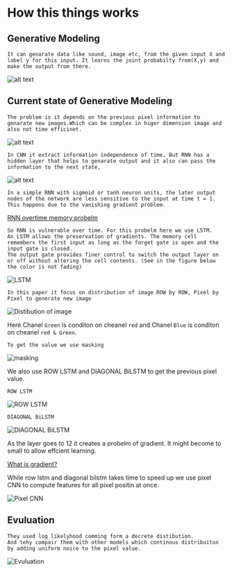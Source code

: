 # How this things works

## Generative Modeling

    It can genarate data like sound, image etc, from the given input X and label y for this input. It learns the joint probabilty from(X,y) and make the output from there.

![alt text](./images/generativeModeling.png)

## Current state of Generative Modeling

    The problem is it depends on the previous pixel information to genarate new images.Which can be complex in higer dimension image and also not time efficinet.

![alt text](<./images/Screenshot(5).png>)

    In CNN it extract information independence of time, But RNN has a hidden layer that helps to genarate output and it also can pass the information to the next state,

![alt text](<./images/Screenshot(6).png>)

    In a simple RNN with sigmoid or tanh neuron units, the later output nodes of the network are less sensitive to the input at time t = 1. This happens due to the vanishing gradient problem.

[RNN overtime memory probelm](https://www.quora.com/When-should-one-decide-to-use-a-LSTM-in-a-neural-network)

    So RNN is vulnerable over time. For this probelm here we use LSTM.
    An LSTM allows the preservation of gradients. The memory cell remembers the first input as long as the forget gate is open and the input gate is closed.
    The output gate provides finer control to switch the output layer on or off without altering the cell contents. (See in the figure below the color is not fading)

![LSTM](<./images/Screenshot(7).png>)

`In this paper it focus on distribution of image ROW by ROW, Pixel by Pixel to generate new image`

![Distibution of image](<./images/Screenshot(10).png>)

Here Chanel `Green` is conditon on cheanel `red` and Chanel `Blue` is conditon on cheanel `red & Green`.

    To get the value we use masking

![masking](./images/masking.png)

We also use ROW LSTM and DIAGONAL BiLSTM to get the previous pixel value.

    ROW LSTM

![ROW LSTM](<./images/Screenshot(12).png>)

    DIAGONAL BiLSTM

![DIAGONAL BiLSTM](<./images/Screenshot(13).png>)

As the layer goes to 12 it creates a probelm of gradient. It might become to small to allow effcient learning.

[What is gradient?](https://ml-cheatsheet.readthedocs.io/en/latest/gradient_descent.html)

While row lstm and diagonal bilstm takes time to speed up we use pixel CNN to compute features for all pixel positin at once.

![Pixel CNN](<./images/Screenshot(14).png>)

## Evuluation

    They used log likelyhood comming form a decrete distibution.
    And tehy compair them with other models which continous distribuiton by adding uniform noice to the pixel value.

![Evuluation](<./images/Screenshot(15).png>)
